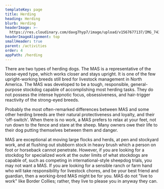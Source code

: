 ```yaml
---
templateKey: page
title: Herding
heading: Herding
blurb: Herding
headerImage: >-
  https://res.cloudinary.com/davg7hyp7/image/upload/v1567677137/IMG_7439_xix0vr.jpg
headerImageAlignment: top
smallHeader: true
parent: /activities
order: 4
appPath: /herding
---
```


There are two types of herding dogs. The MAS is a representative of the loose-eyed type, which works closer and stays upright. It is one of the few upright-working breeds still bred for livestock management in North America. The MAS was developed to be a tough, responsible, general-purpose stockdog capable of accomplishing most herding tasks. They do not possess the intense hypnotic focus, obsessiveness, and hair-trigger reactivity of the strong-eyed breeds.

Probably the most often-remarked differences between MAS and some other herding breeds are their natural protectiveness and loyalty, and their 'off-switch'. When there is no work, a MAS prefers to relax at your feet, not run down to the fence and stare at the sheep. Many owners owe their life to their dog putting themselves between them and danger.

MAS are exceptional at moving large flocks and herds, at pen and stockyard work, and at flushing out stubborn stock in heavy brush which a person on foot or horseback cannot penetrate. However, if you are looking for a stockdog for specialized work at the outer limits of what stockdogs are capable of, such as competing in international-style sheepdog trials, you may not want a MAS. If you are looking for a sensible ranch or farm hand who will take responsibility for livestock chores, and be your best friend and guardian, then a working-bred MAS might be for you. MAS do not "live to work" like Border Collies; rather, they live to please you in anyway they can.
